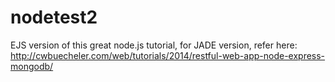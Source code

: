 nodetest2
=========

EJS version of this great node.js tutorial, 
for JADE version, refer here:
http://cwbuecheler.com/web/tutorials/2014/restful-web-app-node-express-mongodb/
